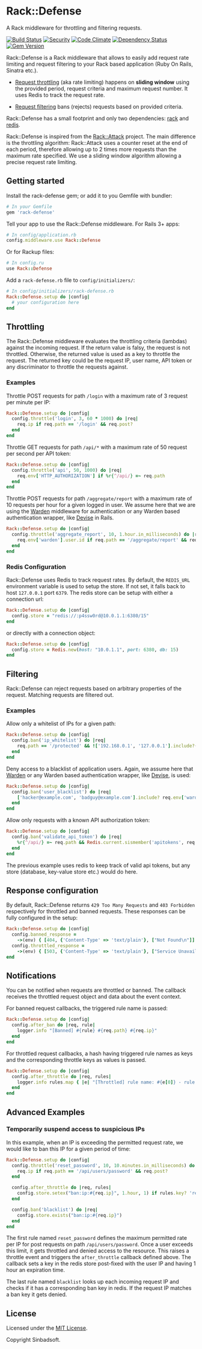 Rack::Defense
=============

A Rack middleware for throttling and filtering requests.

[![Build Status](https://travis-ci.org/Sinbadsoft/rack-defense.svg)](https://travis-ci.org/Sinbadsoft/rack-defense)
[![Security](https://hakiri.io/github/Sinbadsoft/rack-defense/master.svg)](https://hakiri.io/github/Sinbadsoft/rack-defense/master)
[![Code Climate](https://codeclimate.com/github/Sinbadsoft/rack-defense/badges/gpa.svg)](https://codeclimate.com/github/Sinbadsoft/rack-defense)
[![Dependency Status](https://gemnasium.com/Sinbadsoft/rack-defense.svg)](https://gemnasium.com/Sinbadsoft/rack-defense)
[![Gem Version](https://badge.fury.io/rb/rack-defense.svg)](http://badge.fury.io/rb/rack-defense)

Rack::Defense is a Rack middleware that allows to easily add request rate limiting and request filtering to your Rack based application (Ruby On Rails, Sinatra etc.).

* [Request throttling](#throttling) (aka rate limiting) happens on __sliding window__ using the provided period, request criteria and maximum request number. It uses Redis to track the request rate.

* [Request filtering](#filtering) bans (rejects) requests based on provided criteria.

Rack::Defense has a small footprint and only two dependencies: [rack](https://github.com/rack/rack) and [redis](https://github.com/redis/redis-rb).

Rack::Defense is inspired from the [Rack::Attack](https://github.com/kickstarter/rack-attack) project. The main difference is the throttling algorithm: Rack::Attack uses a counter reset at the end of each period, therefore allowing up to 2 times more requests than the maximum rate specified. We use a sliding window algorithm allowing a precise request rate limiting.

## Getting started

Install the rack-defense gem; or add it to you Gemfile with bundler:

```ruby
# In your Gemfile
gem 'rack-defense'
```

Tell your app to use the Rack::Defense middleware. For Rails 3+ apps:

```ruby
# In config/application.rb
config.middleware.use Rack::Defense
```

Or for Rackup files:

```ruby
# In config.ru
use Rack::Defense
```

Add a `rack-defense.rb` file to `config/initializers/`:

```ruby
# In config/initializers/rack-defense.rb
Rack::Defense.setup do |config|
  # your configuration here
end
```

## Throttling

The Rack::Defense middleware evaluates the throttling criteria (lambdas) against the incoming request.
If the return value is falsy, the request is not throttled. Otherwise, the returned value is used as a key to
throttle the request. The returned key could be the request IP, user name, API token or any discriminator to throttle
the requests against.

### Examples

Throttle POST requests for path `/login` with a maximum rate of 3 request per minute per IP:

```ruby
Rack::Defense.setup do |config|
  config.throttle('login', 3, 60 * 1000) do |req|
    req.ip if req.path == '/login' && req.post?
  end
end
```

Throttle GET requests for path `/api/*` with a maximum rate of 50 request per second per API token:

```ruby
Rack::Defense.setup do |config|
  config.throttle('api', 50, 1000) do |req|
    req.env['HTTP_AUTHORIZATION'] if %r{^/api/} =~ req.path
  end 
end
```

Throttle POST requests for path `/aggregate/report` with a maximum rate of 10 requests per hour for a given logged in user. We assume here that we are using the [Warden](https://github.com/hassox/warden) middleware for authentication or any Warden based authentication wrapper, like [Devise](https://github.com/plataformatec/devise) in Rails.

```ruby
Rack::Defense.setup do |config|
  config.throttle('aggregate_report', 10, 1.hour.in_milliseconds) do |req|
    req.env['warden'].user.id if req.path == '/aggregate/report' && req.env['warden'].user
  end 
end
```

### Redis Configuration

Rack::Defense uses Redis to track request rates. By default, the `REDIS_URL` environment variable is used to setup
the store. If not set, it falls back to host `127.0.0.1` port `6379`.
The redis store can be setup with either a connection url: 

```ruby
Rack::Defense.setup do |config|
  config.store = "redis://:p4ssw0rd@10.0.1.1:6380/15"
end
```

or directly with a connection object:

```ruby
Rack::Defense.setup do |config|
  config.store = Redis.new(host: "10.0.1.1", port: 6380, db: 15)
end
```

## Filtering

Rack::Defense can reject requests based on arbitrary properties of the request. Matching requests are filtered out.

### Examples

Allow only a whitelist of IPs for a given path:

```ruby
Rack::Defense.setup do |config|
  config.ban('ip_whitelist') do |req|
    req.path == '/protected' && !['192.168.0.1', '127.0.0.1'].include?(req.ip)
  end
end
```

Deny access to a blacklist of application users. Again, we assume here that 
[Warden](https://github.com/hassox/warden) or any Warden based authentication wrapper, like [Devise](https://github.com/plataformatec/devise), is used:

```ruby
Rack::Defense.setup do |config|
  config.ban('user_blacklist') do |req|
    ['hacker@example.com', 'badguy@example.com'].include? req.env['warden'].user.email
  end 
end
```

Allow only requests with a known API authorization token:

```ruby
Rack::Defense.setup do |config|
  config.ban('validate_api_token') do |req|
    %r{^/api/} =~ req.path && Redis.current.sismember('apitokens', req.env['HTTP_AUTHORIZATION'])
  end
end
```

The previous example uses redis to keep track of valid api tokens, but any store (database, key-value store etc.) would do here.

## Response configuration

By default, Rack::Defense returns `429 Too Many Requests` and `403 Forbidden` respectively for throttled and banned requests.
These responses can be fully configured in the setup:

```ruby
Rack::Defense.setup do |config|
  config.banned_response =
    ->(env) { [404, {'Content-Type' => 'text/plain'}, ["Not Found\n"]] }
  config.throttled_response =
    ->(env) { [503, {'Content-Type' => 'text/plain'}, ["Service Unavailable\n"]] }
end
```

## Notifications

You can be notified when requests are throttled or banned. The callback receives the throttled request object and data
about the event context.

For banned request callbacks, the triggered rule name is passed: 

```ruby
Rack::Defense.setup do |config|
  config.after_ban do |req, rule|
    logger.info "[Banned] #{rule} #{req.path} #{req.ip}"
  end
end
```

For throttled request callbacks, a hash having triggered rule names as keys and the corresponding throttle keys
as values is passed. 

```ruby
Rack::Defense.setup do |config|
  config.after_throttle do |req, rules|
    logger.info rules.map { |e| "[Throttled] rule name: #{e[0]} - rule throttle key: #{e[1]}" }.join ', '
  end
end
```

## Advanced Examples

### Temporarily suspend access to suspicious IPs

In this example, when an IP is exceeding the permitted request rate, we would like to ban this IP for a given period of time:

```ruby
Rack::Defense.setup do |config|
  config.throttle('reset_password', 10, 10.minutes.in_milliseconds) do |req|
    req.ip if req.path == '/api/users/password' && req.post?
  end

  config.after_throttle do |req, rules|
    config.store.setex("ban:ip:#{req.ip}", 1.hour, 1) if rules.key? 'reset_password'
  end

  config.ban('blacklist') do |req|
    config.store.exists("ban:ip:#{req.ip}")
  end
end
```

The first rule named `reset_password` defines the maximum permitted rate per IP for post requests on path
`/api/users/password`. Once a user exceeds this limit, it gets throttled and denied access to the resource.
This raises a throttle event and triggers the `after_throttle` callback defined above. The callback sets a key in the redis store post-fixed with the user IP and having 1 hour an expiration time.

The last rule named `blacklist` looks up each incoming request IP and checks if it has a corresponding ban key
in redis. If the request IP matches a ban key it gets denied.

## License

Licensed under the [MIT License](http://opensource.org/licenses/MIT).

Copyright Sinbadsoft.

